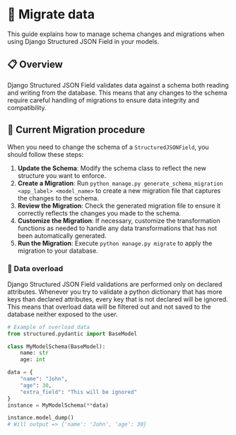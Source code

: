 # 🚛 Migrate data

This guide explains how to manage schema changes and migrations when using Django Structured JSON Field in your models.

## 📋 Overview

Django Structured JSON Field validates data against a schema both reading and writing from the database. This means that any changes to the schema require careful handling of migrations to ensure data integrity and compatibility.


## 🌟 Current Migration procedure

When you need to change the schema of a `StructuredJSONField`, you should follow these steps:

1. **Update the Schema**: Modify the schema class to reflect the new structure you want to enforce.
2. **Create a Migration**: Run `python manage.py generate_schema_migration <app_label> <model_name>` to create a new migration file that captures the changes to the schema.
3. **Review the Migration**: Check the generated migration file to ensure it correctly reflects the changes you made to the schema.
4. **Customize the Migration**: If necessary, customize the transformation functions as needed to handle any data transformations that has not been automatically generated.
5. **Run the Migration**: Execute `python manage.py migrate` to apply the migration to your database.


### 🙈 Data overload

Django Structured JSON Field validations are performed only on declared attributes. Whenever you try to validate a python dictionary that has more keys than declared attributes, every key that is not declared will be ignored. This means that overload data will be filtered out and not saved to the database neither exposed to the user.

```python
# Example of overload data
from structured.pydantic import BaseModel

class MyModelSchema(BaseModel):
    name: str
    age: int

data = {
    "name": "John",
    "age": 30,
    "extra_field": "This will be ignored"
}
instance = MyModelSchema(**data)

instance.model_dump()
# Will output => {'name': 'John', 'age': 30}
```
